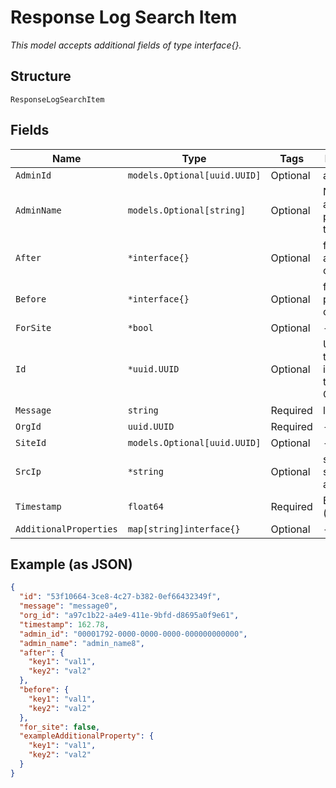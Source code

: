 
# Response Log Search Item

*This model accepts additional fields of type interface{}.*

## Structure

`ResponseLogSearchItem`

## Fields

| Name | Type | Tags | Description |
|  --- | --- | --- | --- |
| `AdminId` | `models.Optional[uuid.UUID]` | Optional | admin id |
| `AdminName` | `models.Optional[string]` | Optional | Name of the admin that performs the action |
| `After` | `*interface{}` | Optional | field values after the change |
| `Before` | `*interface{}` | Optional | field values prior to the change |
| `ForSite` | `*bool` | Optional | - |
| `Id` | `*uuid.UUID` | Optional | Unique ID of the object instance in the Mist Organization |
| `Message` | `string` | Required | log message |
| `OrgId` | `uuid.UUID` | Required | - |
| `SiteId` | `models.Optional[uuid.UUID]` | Optional | - |
| `SrcIp` | `*string` | Optional | sender source ip address |
| `Timestamp` | `float64` | Required | Epoch (seconds) |
| `AdditionalProperties` | `map[string]interface{}` | Optional | - |

## Example (as JSON)

```json
{
  "id": "53f10664-3ce8-4c27-b382-0ef66432349f",
  "message": "message0",
  "org_id": "a97c1b22-a4e9-411e-9bfd-d8695a0f9e61",
  "timestamp": 162.78,
  "admin_id": "00001792-0000-0000-0000-000000000000",
  "admin_name": "admin_name8",
  "after": {
    "key1": "val1",
    "key2": "val2"
  },
  "before": {
    "key1": "val1",
    "key2": "val2"
  },
  "for_site": false,
  "exampleAdditionalProperty": {
    "key1": "val1",
    "key2": "val2"
  }
}
```

